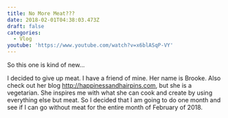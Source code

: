 ```yaml
---
title: No More Meat???
date: 2018-02-01T04:38:03.473Z
draft: false
categories:
  - Vlog
youtube: 'https://www.youtube.com/watch?v=x6blASqP-VY'
---
```

So this one is kind of new...

<!--more-->

I decided to give up meat. I have a friend of mine. Her name is Brooke. Also check out her blog <http://happinessandhairpins.com>, but she is a vegetarian. She inspires me with what she can cook and create by using everything else but meat. So I decided that I am going to do one month and see if I can go without meat for the entire month of February of 2018.
